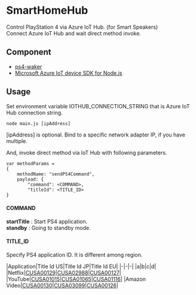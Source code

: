 # SmartHomeHub
Control PlayStation 4 via Azure IoT Hub. (for Smart Speakers)  
Connect Azure IoT Hub and wait direct method invoke.

## Component
- [ps4-waker](https://github.com/dhleong/ps4-waker)
- [Microsoft Azure IoT device SDK for Node.js](https://github.com/Azure/azure-iot-sdk-node)

## Usage
Set environment variable IOTHUB_CONNECTION_STRING that is Azure IoT Hub connection string.
```
node main.js [ipAddress]
```
\[ipAddress\] is optional. Bind to a specific network adapter IP, if you have multiple.

And, invoke direct method via IoT Hub with following parameters.
```
var methodParams =
{
    methodName: "sendPS4Command",
    payload: {
        "command": <COMMAND>,
        "titleId": <TITLE_ID>
}
```
#### COMMAND
__startTitle__ : Start PS4 application.  
__standby__ : Going to standby mode.

#### TITLE_ID
Specify PS4 application ID.
It is different among region.

|Application|Title Id US|Title Id JP|Title Id EU|
|-|-|-|
|a|b|c|d|
|Netflix|[CUSA00129](https://store.playstation.com/en-us/product/UT0007-CUSA00129_00-NETFLIXPOLLUX001)|[CUSA02988](https://store.playstation.com/ja-jp/product/JA0010-CUSA02988_00-NETFLIXPOLLUX001)|[CUSA00127](https://store.playstation.com/en-gb/product/EP4350-CUSA00127_00-NETFLIXPOLLUX001)|
|YouTube|[CUSA01015](https://store.playstation.com/en-us/product/UP4381-CUSA01015_00-YOUTUBESCEA00000)|[CUSA01065](https://store.playstation.com/ja-jp/product/JA0004-CUSA01065_00-YOUTUBESCEJ00000)|[CUSA01116](https://store.playstation.com/en-gb/product/EP4381-CUSA01116_00-YOUTUBESCEE00000)|
|Amazon Video|[CUSA00130](https://store.playstation.com/en-us/product/UP2064-CUSA00130_00-AIV00000000000US)|[CUSA03099](https://store.playstation.com/ja-jp/product/JA0011-CUSA03099_00-AMAZONVIDEOJAPAN)|[CUSA00126](https://store.playstation.com/en-gb/product/EP4183-CUSA00126_00-AIV00000000000EU)|


